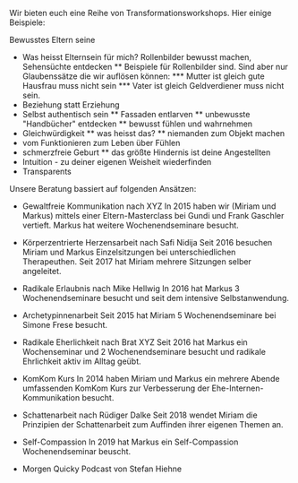
Wir bieten euch eine Reihe von Transformationsworkshops. Hier einige Beispiele:

Bewusstes Eltern seine

* Was  heisst Elternsein für mich? Rollenbilder bewusst machen, Sehensüchte entdecken
** Beispiele für Rollenbilder sind. Sind aber nur Glaubenssätze die wir auflösen können:
*** Mutter ist gleich gute Hausfrau muss nicht sein
*** Vater ist gleich Geldverdiener muss nicht sein.
* Beziehung statt Erziehung
* Selbst authentisch sein
** Fassaden entlarven
** unbewusste  "Handbücher" entdecken
** bewusst fühlen und wahrnehmen
* Gleichwürdigkeit
** was heisst das?
** niemanden zum Objekt machen
* vom Funktionieren zum Leben über Fühlen
* schmerzfreie Geburt
** das größte Hindernis ist deine Angestellten
* Intuition - zu deiner eigenen Weisheit wiederfinden
* Transparents




Unsere Beratung bassiert auf folgenden Ansätzen:

* Gewaltfreie Kommunikation nach XYZ
In 2015 haben wir (Miriam und Markus) mittels einer Eltern-Masterclass bei Gundi und Frank Gaschler vertieft. Markus hat weitere Wochenendseminare besucht.

* Körperzentrierte Herzensarbeit nach Safi Nidija
Seit 2016 besuchen Miriam und Markus Einzelsitzungen bei unterschiedlichen Therapeuthen. Seit 2017 hat Miriam mehrere Sitzungen selber angeleitet.

* Radikale Erlaubnis nach Mike Hellwig
In 2016 hat Markus 3 Wochenendseminare besucht und seit dem intensive Selbstanwendung.

* Archetypinnenarbeit
Seit 2015 hat Miriam 5 Wochenendseminare bei Simone Frese besucht.

* Radikale Eherlichkeit nach Brat XYZ
Seit 2016 hat Markus ein Wochenseminar und 2 Wochenendseminare besucht und radikale Ehrlichkeit aktiv im Alltag geübt.

* KomKom Kurs
In 2014 haben Miriam und Markus ein mehrere Abende umfassenden KomKom Kurs zur Verbesserung der Ehe-Internen-Kommunikation besucht.

* Schattenarbeit nach Rüdiger Dalke
Seit 2018 wendet Miriam die Prinzipien der Schattenarbeit zum Auffinden ihrer eigenen Themen an.

* Self-Compassion
In 2019 hat Markus ein Self-Compassion Wochenendseminar beuscht.

* Morgen Quicky Podcast von Stefan Hiehne
